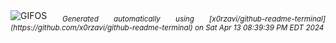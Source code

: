 <div align="justify">
<picture>
    <source media="(prefers-color-scheme: dark)" srcset="https://i.ibb.co/LC9Bydp/output-gif.gif">
    <source media="(prefers-color-scheme: light)" srcset="https://i.ibb.co/LC9Bydp/output-gif.gif">
    <img alt="GIFOS" src="https://i.ibb.co/LC9Bydp/output-gif.gif">
</picture>
<sub><i>Generated automatically using [x0rzavi/github-readme-terminal](https://github.com/x0rzavi/github-readme-terminal) on Sat Apr 13 08:39:39 PM EDT 2024</i></sub>
</div>

<!--  -->